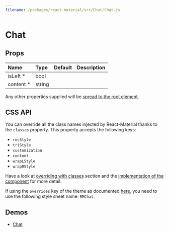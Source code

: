 ```yaml
---
filename: /packages/react-material/src/Chat/Chat.js
---
```


<!--- This documentation is automatically generated, do not try to edit it. -->

# Chat



## Props

| Name | Type | Default | Description |
|:-----|:-----|:--------|:------------|
| <span class="prop-name required">isLeft *</span> | <span class="prop-type">bool |  |  |
| <span class="prop-name required">content *</span> | <span class="prop-type">string |  |  |

Any other properties supplied will be [spread to the root element](/guides/api#spread).

## CSS API

You can override all the class names injected by React-Material thanks to the `classes` property.
This property accepts the following keys:
- `recStyle`
- `triStyle`
- `customization`
- `content`
- `wrapLStyle`
- `wrapRStyle`

Have a look at [overriding with classes](/customization/overrides#overriding-with-classes) section
and the [implementation of the component](https://github.com/6thquake/react-material/tree/develop/packages/react-material/src/Chat/Chat.js)
for more detail.

If using the `overrides` key of the theme as documented
[here](/customization/themes#customizing-all-instances-of-a-component-type),
you need to use the following style sheet name: `RMChat`.

## Demos

- [Chat](/demos/chat)


